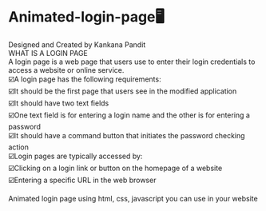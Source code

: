 # Animated-login-page🖥️
Designed and Created by Kankana Pandit<br>
WHAT IS A LOGIN PAGE<br>
A login page is a web page that users use to enter their login credentials to access a website or online service. <br>
☑️A login page has the following requirements:<br>
☑️It should be the first page that users see in the modified application<br>
☑️It should have two text fields<br>
☑️One text field is for entering a login name and the other is for entering a password<br>
☑️It should have a command button that initiates the password checking action <br>
☑️Login pages are typically accessed by:<br>
☑️Clicking on a login link or button on the homepage of a website<br>
☑️Entering a specific URL in the web browser<br>

Animated login page using html, css, javascript
you can use in your website
